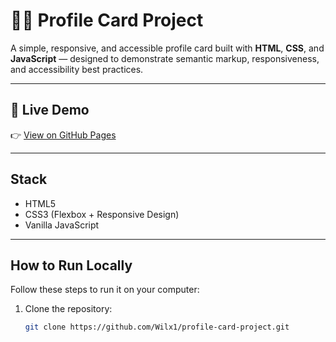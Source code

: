 # 🧑‍💻 Profile Card Project

A simple, responsive, and accessible profile card built with **HTML**, **CSS**, and **JavaScript** — designed to demonstrate semantic markup, responsiveness, and accessibility best practices.

---

## 🚀 Live Demo
👉 [View on GitHub Pages](https://wilx1.github.io/profile-card-project/)

---
## Stack
- HTML5  
- CSS3 (Flexbox + Responsive Design)  
- Vanilla JavaScript  

---

## How to Run Locally

Follow these steps to run it on your computer:

1. Clone the repository:
   ```bash
   git clone https://github.com/Wilx1/profile-card-project.git